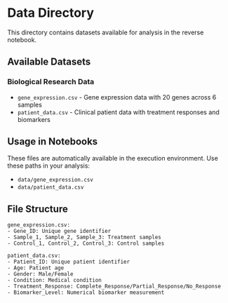 # Data Directory

This directory contains datasets available for analysis in the reverse notebook.

## Available Datasets

### Biological Research Data

- `gene_expression.csv` - Gene expression data with 20 genes across 6 samples
- `patient_data.csv` - Clinical patient data with treatment responses and biomarkers

## Usage in Notebooks

These files are automatically available in the execution environment. Use these paths in your analysis:

- `data/gene_expression.csv`
- `data/patient_data.csv`

## File Structure

```
gene_expression.csv:
- Gene_ID: Unique gene identifier
- Sample_1, Sample_2, Sample_3: Treatment samples
- Control_1, Control_2, Control_3: Control samples

patient_data.csv:
- Patient_ID: Unique patient identifier  
- Age: Patient age
- Gender: Male/Female
- Condition: Medical condition
- Treatment_Response: Complete_Response/Partial_Response/No_Response
- Biomarker_Level: Numerical biomarker measurement
```
